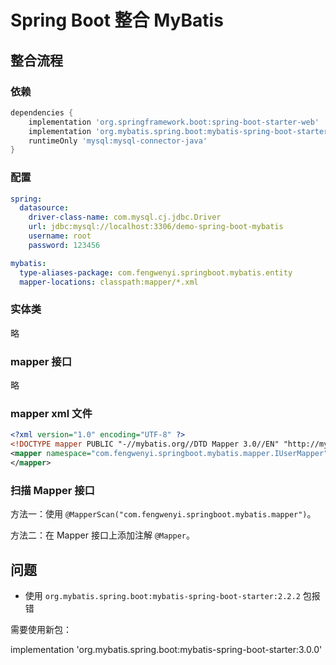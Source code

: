 # Spring Boot 整合 MyBatis

## 整合流程

### 依赖

```groovy
dependencies {
    implementation 'org.springframework.boot:spring-boot-starter-web'
    implementation 'org.mybatis.spring.boot:mybatis-spring-boot-starter:3.0.0'
    runtimeOnly 'mysql:mysql-connector-java'
}
```

### 配置

```yaml
spring:
  datasource:
    driver-class-name: com.mysql.cj.jdbc.Driver
    url: jdbc:mysql://localhost:3306/demo-spring-boot-mybatis
    username: root
    password: 123456

mybatis:
  type-aliases-package: com.fengwenyi.springboot.mybatis.entity
  mapper-locations: classpath:mapper/*.xml
```

### 实体类

略

### mapper 接口

略

### mapper xml 文件

```xml
<?xml version="1.0" encoding="UTF-8" ?>
<!DOCTYPE mapper PUBLIC "-//mybatis.org//DTD Mapper 3.0//EN" "http://mybatis.org/dtd/mybatis-3-mapper.dtd" >
<mapper namespace="com.fengwenyi.springboot.mybatis.mapper.IUserMapper" >
</mapper>
```

### 扫描 Mapper 接口

方法一：使用 `@MapperScan("com.fengwenyi.springboot.mybatis.mapper")`。

方法二：在 Mapper 接口上添加注解 `@Mapper`。



## 问题

- 使用 `org.mybatis.spring.boot:mybatis-spring-boot-starter:2.2.2` 包报错

需要使用新包：

implementation 'org.mybatis.spring.boot:mybatis-spring-boot-starter:3.0.0'